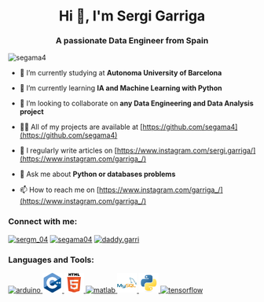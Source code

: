 <h1 align="center">Hi 👋, I'm Sergi Garriga</h1>
<h3 align="center">A passionate Data Engineer from Spain</h3>

<p align="left"> <img src="https://komarev.com/ghpvc/?username=segama4&label=Profile%20views&color=0e75b6&style=flat" alt="segama4" /> </p>

- 🔭 I’m currently studying at **Autonoma University of Barcelona**

- 🌱 I’m currently learning **IA and Machine Learning with Python**

- 👯 I’m looking to collaborate on **any Data Engineering and Data Analysis project**

- 👨‍💻 All of my projects are available at [https://github.com/segama4](https://github.com/segama4)

- 📝 I regularly write articles on [https://www.instagram.com/sergi.garriga/](https://www.instagram.com/garriga_/)

- 💬 Ask me about **Python or databases problems**

- 📫 How to reach me on [https://www.instagram.com/garriga_/](https://www.instagram.com/garriga_/)
<h3 align="left">Connect with me:</h3>
<p align="left">
<a href="https://twitter.com/sergm_04" target="blank"><img align="center" src="https://raw.githubusercontent.com/rahuldkjain/github-profile-readme-generator/master/src/images/icons/Social/twitter.svg" alt="sergm_04" height="30" width="40" /></a>
<a href="https://kaggle.com/segama04" target="blank"><img align="center" src="https://raw.githubusercontent.com/rahuldkjain/github-profile-readme-generator/master/src/images/icons/Social/kaggle.svg" alt="segama04" height="30" width="40" /></a>
<a href="https://instagram.com/sergi.garriga" target="blank"><img align="center" src="https://raw.githubusercontent.com/rahuldkjain/github-profile-readme-generator/master/src/images/icons/Social/instagram.svg" alt="daddy.garri" height="30" width="40" /></a>
</p>

<h3 align="left">Languages and Tools:</h3>
<p align="left"> <a href="https://www.arduino.cc/" target="_blank" rel="noreferrer"> <img src="https://cdn.worldvectorlogo.com/logos/arduino-1.svg" alt="arduino" width="40" height="40"/> </a> <a href="https://www.w3schools.com/cpp/" target="_blank" rel="noreferrer"> <img src="https://raw.githubusercontent.com/devicons/devicon/master/icons/cplusplus/cplusplus-original.svg" alt="cplusplus" width="40" height="40"/> </a> <a href="https://www.w3.org/html/" target="_blank" rel="noreferrer"> <img src="https://raw.githubusercontent.com/devicons/devicon/master/icons/html5/html5-original-wordmark.svg" alt="html5" width="40" height="40"/> </a> <a href="https://www.mathworks.com/" target="_blank" rel="noreferrer"> <img src="https://upload.wikimedia.org/wikipedia/commons/2/21/Matlab_Logo.png" alt="matlab" width="40" height="40"/> </a> <a href="https://www.mysql.com/" target="_blank" rel="noreferrer"> <img src="https://raw.githubusercontent.com/devicons/devicon/master/icons/mysql/mysql-original-wordmark.svg" alt="mysql" width="40" height="40"/> </a> <a href="https://www.python.org" target="_blank" rel="noreferrer"> <img src="https://raw.githubusercontent.com/devicons/devicon/master/icons/python/python-original.svg" alt="python" width="40" height="40"/> </a> <a href="https://www.tensorflow.org" target="_blank" rel="noreferrer"> <img src="https://www.vectorlogo.zone/logos/tensorflow/tensorflow-icon.svg" alt="tensorflow" width="40" height="40"/> </a> </p>
